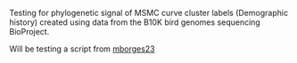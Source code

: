 Testing for phylogenetic signal of MSMC curve cluster labels (Demographic history) created using data from the B10K 
bird genomes sequencing BioProject.

Will be testing a script from [mborges23](https://github.com/mrborges23/delta_statistic)


